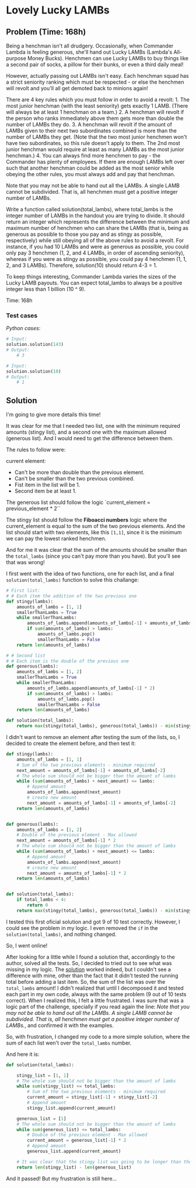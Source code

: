 # Lovely Lucky LAMBs

## Problem (Time: 168h)

Being a henchman isn't all drudgery. Occasionally, when Commander Lambda is feeling generous, she'll hand out Lucky LAMBs (Lambda's All-purpose Money Bucks). Henchmen can use Lucky LAMBs to buy things like a second pair of socks, a pillow for their bunks, or even a third daily meal!

However, actually passing out LAMBs isn't easy. Each henchman squad has a strict seniority ranking which must be respected - or else the henchmen will revolt and you'll all get demoted back to minions again!

There are 4 key rules which you must follow in order to avoid a revolt: 1. The most junior henchman (with the least seniority) gets exactly 1 LAMB. (There will always be at least 1 henchman on a team.) 2. A henchman will revolt if the person who ranks immediately above them gets more than double the number of LAMBs they do. 3. A henchman will revolt if the amount of LAMBs given to their next two subordinates combined is more than the number of LAMBs they get. (Note that the two most junior henchmen won't have two subordinates, so this rule doesn't apply to them. The 2nd most junior henchman would require at least as many LAMBs as the most junior henchman.) 4. You can always find more henchmen to pay - the Commander has plenty of employees. If there are enough LAMBs left over such that another henchman could be added as the most senior while obeying the other rules, you must always add and pay that henchman.

Note that you may not be able to hand out all the LAMBs. A single LAMB cannot be subdivided. That is, all henchmen must get a positive integer number of LAMBs.

Write a function called solution(total_lambs), where total_lambs is the integer number of LAMBs in the handout you are trying to divide. It should return an integer which represents the difference between the minimum and maximum number of henchmen who can share the LAMBs (that is, being as generous as possible to those you pay and as stingy as possible, respectively) while still obeying all of the above rules to avoid a revolt. For instance, if you had 10 LAMBs and were as generous as possible, you could only pay 3 henchmen (1, 2, and 4 LAMBs, in order of ascending seniority), whereas if you were as stingy as possible, you could pay 4 henchmen (1, 1, 2, and 3 LAMBs). Therefore, solution(10) should return 4-3 = 1.

To keep things interesting, Commander Lambda varies the sizes of the Lucky LAMB payouts. You can expect total_lambs to always be a positive integer less than 1 billion (10 ^ 9).

Time: 168h

### Test cases

_Python cases_:

```python
# Input:
solution.solution(143)
# Output:
    # 3
```

```python
# Input:
solution.solution(10)
# Output:
    # 1
```

## Solution

I'm going to give more details this time!

It was clear for me that I needed two list, one with the minimum required amounts (stingy list), and a second one with the maximum allowed (generous list). And I would need to get the difference between them.

The rules to follow were:

current element:

- Can't be more than double than the previous element.
- Can't be smaller than the two previous combined.
- Fist item in the list will be 1.
- Second item be at least 1.

The generous list should follow the logic `current_element = previous_element \* 2``

The stingy list should follow the **Fiboacci numbers** logic where the current_element is equal to the sum of the two previous elements. And the list should start with two elements, like this `[1,1]`, since it is the minimum we can pay the lowest ranked henchmen.

And for me it was clear that the sum of the amounts should be smaller than the `total_lambs` (since you can't pay more than you have). But you'll see that was wrong!

I first went with the idea of two functions, one for each list, and a final `solution(total_lambs)` function to solve this challange:

```python
# First list:
# # Each item the addition of the two previous one
def stingy(lambs):
    amounts_of_lambs = [1, 1]
    smallerThanLambs = True
    while smallerThanLambs:
        amounts_of_lambs.append(amounts_of_lambs[-1] + amounts_of_lambs[-2])
        if sum(amounts_of_lambs) > lambs:
            amounts_of_lambs.pop()
            smallerThanLambs = False
    return len(amounts_of_lambs)

# # Second list
# # Each item is the double of the previous one
def generous(lambs):
    amounts_of_lambs = [1, 2]
    smallerThanLambs = True
    while smallerThanLambs:
        amounts_of_lambs.append(amounts_of_lambs[-1] * 2)
        if sum(amounts_of_lambs) > lambs:
            amounts_of_lambs.pop()
            smallerThanLambs = False
    return len(amounts_of_lambs)

def solution(total_lambs):
    return max(stingy(total_lambs), generous(total_lambs)) - min(stingy(total_lambs), generous(total_lambs))
```

I didn't want to remove an element after testing the sum of the lists, so, I decided to create the element before, and then test it:

```python
def stingy(lambs):
    amounts_of_lambs = [1, 1]
    # Sum of the two previous elements - minimum required
    next_amount = amounts_of_lambs[-1] + amounts_of_lambs[-2]
    # The whole sum should not be bigger than the amount of lambs
    while (sum(amounts_of_lambs) + next_amount) <= lambs:
        # Append amount
        amounts_of_lambs.append(next_amount)
        # create new amount
        next_amount = amounts_of_lambs[-1] + amounts_of_lambs[-2]
    return len(amounts_of_lambs)


def generous(lambs):
    amounts_of_lambs = [1, 2]
    # Double of the previous element - Max allowed
    next_amount = amounts_of_lambs[-1] * 2
    # The whole sum should not be bigger than the amount of lambs
    while (sum(amounts_of_lambs) + next_amount) <= lambs:
        # Append amount
        amounts_of_lambs.append(next_amount)
        # create new amount
        next_amount = amounts_of_lambs[-1] * 2
    return len(amounts_of_lambs)


def solution(total_lambs):
    if total_lambs < 4:
        return 0
    return max(stingy(total_lambs), generous(total_lambs)) - min(stingy(total_lambs), generous(total_lambs))
```

I tested this first oficial solution and got 9 of 10 test correctly. However, I could see the problem in my logic. I even removed the `if` in the `solution(total_lambs)`, and nothing changed.

So, I went online!

After looking for a little while I found a solution that, accordingly to the author, solved all the tests. So, I decided to tried out to see what was missing in my logic. The [solution](https://datanonymous.wordpress.com/foobar-level-2-lovely-lucky-lambs/) worked indeed, but I couldn't see a difference with mine, other than the fact that it didn't tested the running total before adding a last item. So, the sum of the list was over the `total_lambs` amount! I didn't realized that until I decomposed it and tested each part in my own code, always with the same problem (9 out of 10 tests correct). When I realized this, I felt a little frustrated. I was sure that was a logic part of the challenge, specially if you read again the line: _Note that you may not be able to hand out all the LAMBs. A single LAMB cannot be subdivided. That is, all henchmen must get a positive integer number of LAMBs._, and confirmed it with the examples.

So, with frustration, I changed my code to a more simple solution, where the sum of each list wen't over the `total_lambs` number.

And here it is:

```python
def solution(total_lambs):

    stingy_list = [1, 1]
    # The whole sum should not be bigger than the amount of lambs
    while sum(stingy_list) <= total_lambs:
        # Sum of the two previous elements - minimum required
        current_amount = stingy_list[-1] + stingy_list[-2]
        # Append amount
        stingy_list.append(current_amount)

    generous_list = [1]
    # The whole sum should not be bigger than the amount of lambs
    while sum(generous_list) <= total_lambs:
        # Double of the previous element - Max allowed
        current_amount = generous_list[-1] * 2
        # Append amount
        generous_list.append(current_amount)

    # It was clear that the stingy list was going to be longer than the generous one
    return len(stingy_list) - len(generous_list)
```

And it passed! But my frustration is still here...
